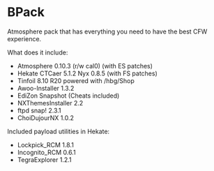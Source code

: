 # BPack

Atmosphere pack that has everything you need to have the best CFW experience.

What does it include:

* Atmosphere 0.10.3 (r/w cal0) (with ES patches)
* Hekate CTCaer 5.1.2 Nyx 0.8.5 (with FS patches)
* Tinfoil 8.10 R20 powered with /hbg/Shop
* Awoo-Installer 1.3.2
* EdiZon Snapshot (Cheats included)
* NXThemesInstaller 2.2
* ftpd snap! 2.3.1
* ChoiDujourNX 1.0.2

Included payload utilities in Hekate:

* Lockpick_RCM 1.8.1
* Incognito_RCM 0.6.1
* TegraExplorer 1.2.1
